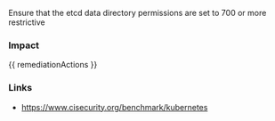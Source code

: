 
Ensure that the etcd data directory permissions are set to 700 or more restrictive

### Impact
<!-- Add Impact here -->

<!-- DO NOT CHANGE -->
{{ remediationActions }}

### Links
- https://www.cisecurity.org/benchmark/kubernetes


